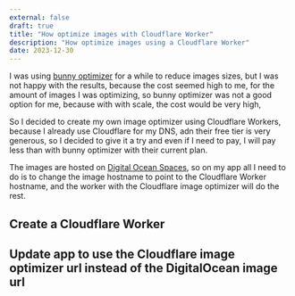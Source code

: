 ```yaml
---
external: false
draft: true
title: "How optimize images with Cloudflare Worker"
description: "How optimize images using a Cloudflare Worker"
date: 2023-12-30
---
```


I was using [bunny optimizer](https://bunny.net/optimizer/transform-api/) for a while to reduce images sizes, but I was not happy with the results, because the cost seemed high to me, for the amount of images I was optimizing, so bunny optimizer was not a good option for me, because with with scale, the cost would be very high,

So I decided to create my own image optimizer using Cloudflare Workers, because I already use Cloudflare for my DNS, adn their free tier is very generous, so I decided to give it a try and even if I need to pay, I will pay less than with bunny optimizer with their current plan.

The images are hosted on [Digital Ocean Spaces](https://www.digitalocean.com/products/spaces/), so on my app all I need to do is to change the image hostname to point to the Cloudflare Worker hostname, and the worker with the Cloudflare image optimizer will do the rest.

## Create a Cloudflare Worker

## Update app to use the Cloudflare image optimizer url instead of the DigitalOcean image url
